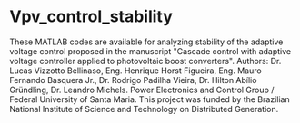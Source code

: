 # Vpv_control_stability
These MATLAB codes are available for analyzing stability of the adaptive voltage control proposed in the manuscript "Cascade control with adaptive voltage controller applied to photovoltaic boost converters". Authors: Dr. Lucas Vizzotto Bellinaso, Eng. Henrique Horst Figueira, Eng. Mauro Fernando Basquera Jr., Dr. Rodrigo Padilha Vieira, Dr. Hilton Abílio Gründling, Dr. Leandro Michels.  Power Electronics and Control Group / Federal University of Santa Maria. This project was funded by the Brazilian National Institute of Science and Technology on Distributed Generation.
